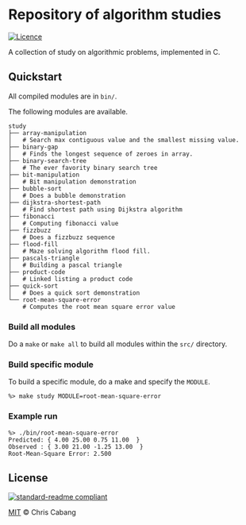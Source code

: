 # Repository of algorithm studies

[![Licence](https://img.shields.io/github/license/Ileriayo/markdown-badges?style=for-the-badge)](./LICENSE)

A collection of study on algorithmic problems, implemented in C. 

## Quickstart

All compiled modules are in `bin/`. 

The following modules are available.

```console
study
├── array-manipulation
│   # Search max contiguous value and the smallest missing value.
├── binary-gap
│   # Finds the longest sequence of zeroes in array.
├── binary-search-tree
│   # The ever favority binary search tree
├── bit-manipulation
│   # Bit manipulation demonstration
├── bubble-sort
│   # Does a bubble demonstration
├── dijkstra-shortest-path
│   # Find shortest path using Dijkstra algorithm
├── fibonacci
│   # Computing fibonacci value
├── fizzbuzz
│   # Does a fizzbuzz sequence
├── flood-fill
│   # Maze solving algorithm flood fill.
├── pascals-triangle
│   # Building a pascal triangle
├── product-code
│   # Linked listing a product code
├── quick-sort
│   # Does a quick sort demonstration
└── root-mean-square-error
    # Computes the root mean square error value
```

### Build all modules

Do a `make` or `make all` to build all modules within the `src/` directory.


### Build specific module

To build a specific module, do a make and specify the `MODULE`.

```console
%> make study MODULE=root-mean-square-error
```


### Example run

```console
%> ./bin/root-mean-square-error 
Predicted: { 4.00 25.00 0.75 11.00  }
Observed : { 3.00 21.00 -1.25 13.00  }
Root-Mean-Square Error: 2.500

```


## License

[![standard-readme compliant](https://img.shields.io/badge/readme%20style-standard-brightgreen.svg?style=flat-square)](https://github.com/RichardLitt/standard-readme)

[MIT](LICENSE) © Chris Cabang